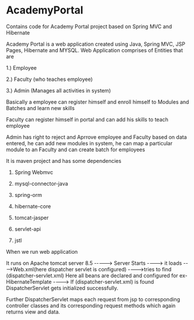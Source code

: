 # AcademyPortal
Contains code for Academy Portal project based on Spring MVC and Hibernate


Academy Portal is a web application created using Java, Spring MVC, JSP Pages, Hibernate and MYSQL.
Web Application comprises of Entities that are 

1.) Employee

2.) Faculty (who teaches employee)

3.) Admin (Manages all activities in system)

Basically a employee can register himself and enroll himself to Modules and Batches and learn new skills

Faculty can register himself in portal and can add his skills to teach employee

Admin has right to reject and Aprrove employee and Faculty based on data entered, he can add new modules in system, 
he can map a particular module to an Faculty and can create batch for employees

It is maven project and has some dependencies

1) Spring Webmvc

2) mysql-connector-java

3) spring-orm

4) hibernate-core

5) tomcat-jasper

6) servlet-api

7) jstl

When we run web application

It runs on Apache tomcat server 8.5
----->  Server Starts
----> it loads ---->Web.xml(here dispatcher servlet is configured)
---->tries to find (dispatcher-servlet.xml) Here all beans are declared and configured for ex- HibernateTemplate
----> If (dispatcher-servlet.xml) is found DispatcherServlet gets initialized successfully.

Further DispatcherServlet maps each request from jsp to corresponding controller classes and its corresponding request methods which again returns view and data.






